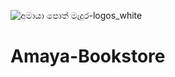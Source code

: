 ![අමායා පොත් මැදුර-logos_white](https://user-images.githubusercontent.com/86103554/140613497-e509ca42-922d-4e14-b8e5-d88ea5c4ef48.png)
# Amaya-Bookstore
